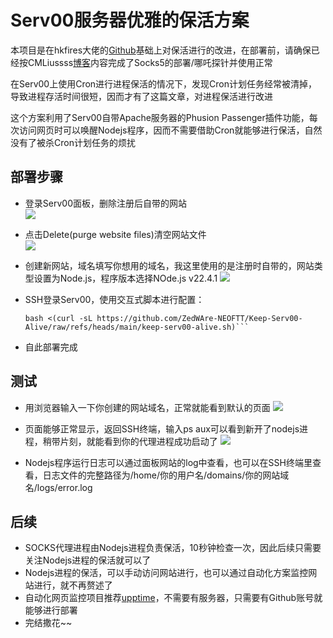 # Serv00服务器优雅的保活方案
本项目是在hkfires大佬的[Github](https://github.com/hkfires/Keep-Serv00-Alive/)基础上对保活进行的改进，在部署前，请确保已经按CMLiussss[博客](https://blog.cmliussss.com/p/Serv00-Socks5/)内容完成了Socks5的部署/哪吒探针并使用正常

在Serv00上使用Cron进行进程保活的情况下，发现Cron计划任务经常被清掉，导致进程存活时间很短，因而才有了这篇文章，对进程保活进行改进

这个方案利用了Serv00自带Apache服务器的Phusion Passenger插件功能，每次访问网页时可以唤醒Nodejs程序，因而不需要借助Cron就能够进行保活，自然没有了被杀Cron计划任务的烦扰

## 部署步骤
- 登录Serv00面板，删除注册后自带的网站<br>
![](imgs/1.png)

- 点击Delete(purge website files)清空网站文件<br>
![](imgs/2.png)

- 创建新网站，域名填写你想用的域名，我这里使用的是注册时自带的，网站类型设置为Node.js，程序版本选择NOde.js v22.4.1
![](imgs/3.png)

- SSH登录Serv00，使用交互式脚本进行配置：
  ```
  bash <(curl -sL https://github.com/ZedWAre-NEOFTT/Keep-Serv00-Alive/raw/refs/heads/main/keep-serv00-alive.sh)```

- 自此部署完成

## 测试
- 用浏览器输入一下你创建的网站域名，正常就能看到默认的页面
![](imgs/6.png)

- 页面能够正常显示，返回SSH终端，输入ps aux可以看到新开了nodejs进程，稍带片刻，就能看到你的代理进程成功启动了
![](imgs/7.png)

- Nodejs程序运行日志可以通过面板网站的log中查看，也可以在SSH终端里查看，日志文件的完整路径为/home/你的用户名/domains/你的网站域名/logs/error.log

## 后续
- SOCKS代理进程由Nodejs进程负责保活，10秒钟检查一次，因此后续只需要关注Nodejs进程的保活就可以了
- Nodejs进程的保活，可以手动访问网站进行，也可以通过自动化方案监控网站进行，就不再赘述了
- 自动化网页监控项目推荐[upptime](https://github.com/upptime/upptime)，不需要有服务器，只需要有Github账号就能够进行部署
- 完结撒花~~
